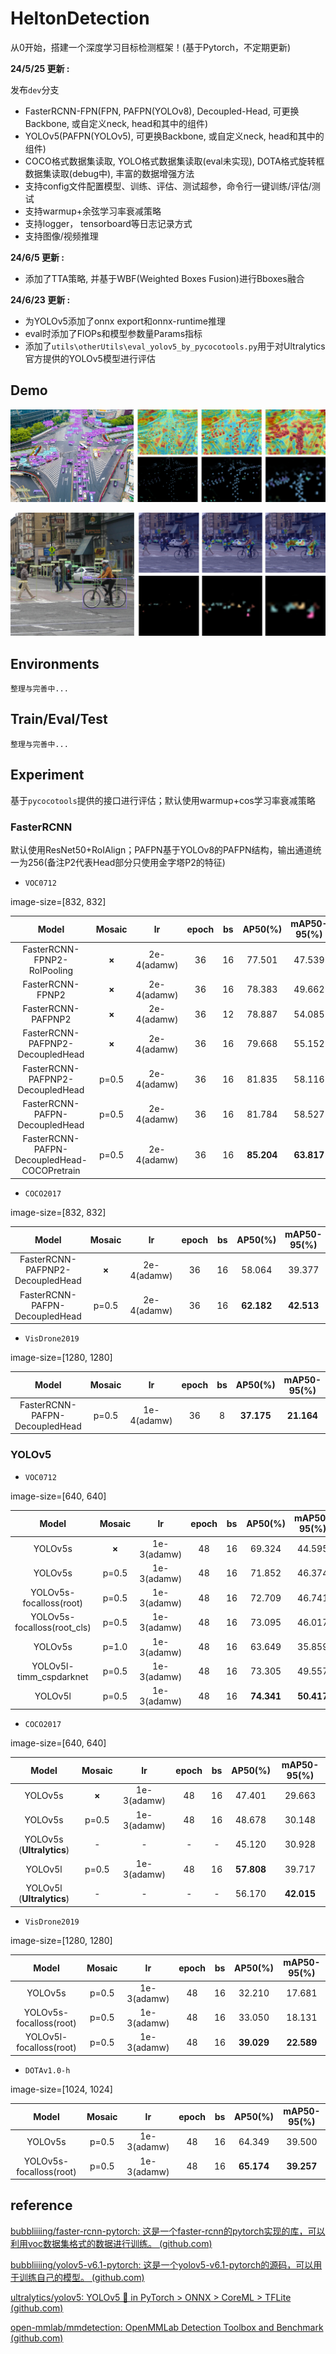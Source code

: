 # HeltonDetection
从0开始，搭建一个深度学习目标检测框架！(基于Pytorch，不定期更新) 

**24/5/25 更新 :**

发布`dev`分支 

- FasterRCNN-FPN(FPN, PAFPN(YOLOv8), Decoupled-Head, 可更换Backbone, 或自定义neck, head和其中的组件)
- YOLOv5(PAFPN(YOLOv5), 可更换Backbone, 或自定义neck, head和其中的组件)
- COCO格式数据集读取, YOLO格式数据集读取(eval未实现), DOTA格式旋转框数据集读取(debug中), 丰富的数据增强方法
- 支持config文件配置模型、训练、评估、测试超参，命令行一键训练/评估/测试
- 支持warmup+余弦学习率衰减策略
- 支持logger， tensorboard等日志记录方式
- 支持图像/视频推理

**24/6/5 更新 :**

- 添加了TTA策略, 并基于WBF(Weighted Boxes Fusion)进行Bboxes融合

**24/6/23 更新 :**

- 为YOLOv5添加了onnx export和onnx-runtime推理
- eval时添加了FlOPs和模型参数量Params指标
- 添加了`utils\otherUtils\eval_yolov5_by_pycocotools.py`用于对Ultralytics官方提供的YOLOv5模型进行评估



## Demo

![1](https://github.com/Scienthusiasts/HeltonDetection/blob/dev/demo/1.jpg)

![2](https://github.com/Scienthusiasts/HeltonDetection/blob/dev/demo/2.jpg)



## Environments

```
整理与完善中...
```



## Train/Eval/Test

```
整理与完善中...
```



## Experiment

基于`pycocotools`提供的接口进行评估；默认使用warmup+cos学习率衰减策略

### FasterRCNN

默认使用ResNet50+RoIAlign；PAFPN基于YOLOv8的PAFPN结构，输出通道统一为256(备注P2代表Head部分只使用金字塔P2的特征)

- `VOC0712`

image-size=[832, 832]

|                    Model                    | Mosaic |     lr      | epoch |  bs  |  AP50(%)   | mAP50-95(%) |
| :-----------------------------------------: | :----: | :---------: | :---: | :--: | :--------: | :---------: |
|         FasterRCNN-FPNP2-RoIPooling         | **×**  | 2e-4(adamw) |  36   |  16  |   77.501   |   47.539    |
|              FasterRCNN-FPNP2               | **×**  | 2e-4(adamw) |  36   |  16  |   78.383   |   49.662    |
|             FasterRCNN-PAFPNP2              | **×**  | 2e-4(adamw) |  36   |  12  |   78.887   |   54.085    |
|      FasterRCNN-PAFPNP2-DecoupledHead       | **×**  | 2e-4(adamw) |  36   |  16  |   79.668   |   55.152    |
|      FasterRCNN-PAFPNP2-DecoupledHead       | p=0.5  | 2e-4(adamw) |  36   |  16  |   81.835   |   58.116    |
|       FasterRCNN-PAFPN-DecoupledHead        | p=0.5  | 2e-4(adamw) |  36   |  16  |   81.784   |   58.527    |
| FasterRCNN-PAFPN-DecoupledHead-COCOPretrain | p=0.5  | 2e-4(adamw) |  36   |  16  | **85.204** | **63.817**  |

- `COCO2017`

image-size=[832, 832]

|              Model               | Mosaic |     lr      | epoch |  bs  |  AP50(%)   | mAP50-95(%) |
| :------------------------------: | :----: | :---------: | :---: | :--: | :--------: | :---------: |
| FasterRCNN-PAFPNP2-DecoupledHead | **×**  | 2e-4(adamw) |  36   |  16  |   58.064   |   39.377    |
|  FasterRCNN-PAFPN-DecoupledHead  | p=0.5  | 2e-4(adamw) |  36   |  16  | **62.182** | **42.513**  |

- `VisDrone2019`

image-size=[1280, 1280]

|             Model              | Mosaic |     lr      | epoch |  bs  |  AP50(%)   | mAP50-95(%) |
| :----------------------------: | :----: | :---------: | :---: | :--: | :--------: | :---------: |
| FasterRCNN-PAFPN-DecoupledHead | p=0.5  | 1e-4(adamw) |  36   |  8   | **37.175** | **21.164**  |

### YOLOv5

- `VOC0712`

image-size=[640, 640]

|            Model            | Mosaic |     lr      | epoch |  bs  |  AP50(%)   | mAP50-95(%) |
| :-------------------------: | :----: | :---------: | :---: | :--: | :--------: | :---------: |
|           YOLOv5s           | **×**  | 1e-3(adamw) |  48   |  16  |   69.324   |   44.595    |
|           YOLOv5s           | p=0.5  | 1e-3(adamw) |  48   |  16  |   71.852   |   46.374    |
|   YOLOv5s-focalloss(root)   | p=0.5  | 1e-3(adamw) |  48   |  16  |   72.709   |   46.741    |
| YOLOv5s-focalloss(root_cls) | p=0.5  | 1e-3(adamw) |  48   |  16  |   73.095   |   46.017    |
|           YOLOv5s           | p=1.0  | 1e-3(adamw) |  48   |  16  |   63.649   |   35.859    |
|   YOLOv5l-timm_cspdarknet   | p=0.5  | 1e-3(adamw) |  48   |  16  |   73.305   |   49.557    |
|           YOLOv5l           | p=0.5  | 1e-3(adamw) |  48   |  16  | **74.341** | **50.417**  |

- `COCO2017`

image-size=[640, 640]

|           Model           | Mosaic |     lr      | epoch |  bs  |  AP50(%)   | mAP50-95(%) |
| :-----------------------: | :----: | :---------: | :---: | :--: | :--------: | :---------: |
|          YOLOv5s          | **×**  | 1e-3(adamw) |  48   |  16  |   47.401   |   29.663    |
|          YOLOv5s          | p=0.5  | 1e-3(adamw) |  48   |  16  |   48.678   |   30.148    |
| YOLOv5s (**Ultralytics**) |   -    |      -      |   -   |  -   |   45.120   |   30.928    |
|          YOLOv5l          | p=0.5  | 1e-3(adamw) |  48   |  16  | **57.808** |   39.717    |
| YOLOv5l (**Ultralytics**) |   -    |      -      |   -   |  -   |   56.170   | **42.015**  |

- `VisDrone2019`

image-size=[1280, 1280]

|          Model          | Mosaic |     lr      | epoch |  bs  |  AP50(%)   | mAP50-95(%) |
| :---------------------: | :----: | :---------: | :---: | :--: | :--------: | :---------: |
|         YOLOv5s         | p=0.5  | 1e-3(adamw) |  48   |  16  |   32.210   |   17.681    |
| YOLOv5s-focalloss(root) | p=0.5  | 1e-3(adamw) |  48   |  16  |   33.050   |   18.131    |
| YOLOv5l-focalloss(root) | p=0.5  | 1e-3(adamw) |  48   |  16  | **39.029** | **22.589**  |

- `DOTAv1.0-h`

image-size=[1024, 1024]

|          Model          | Mosaic |     lr      | epoch |  bs  |  AP50(%)   | mAP50-95(%) |
| :---------------------: | :----: | :---------: | :---: | :--: | :--------: | :---------: |
|         YOLOv5s         | p=0.5  | 1e-3(adamw) |  48   |  16  |   64.349   |   39.500    |
| YOLOv5s-focalloss(root) | p=0.5  | 1e-3(adamw) |  48   |  16  | **65.174** | **39.257**  |

## reference

[bubbliiiing/faster-rcnn-pytorch: 这是一个faster-rcnn的pytorch实现的库，可以利用voc数据集格式的数据进行训练。 (github.com)](https://github.com/bubbliiiing/faster-rcnn-pytorch)

[bubbliiiing/yolov5-v6.1-pytorch: 这是一个yolov5-v6.1-pytorch的源码，可以用于训练自己的模型。 (github.com)](https://github.com/bubbliiiing/yolov5-v6.1-pytorch)

[ultralytics/yolov5: YOLOv5 🚀 in PyTorch > ONNX > CoreML > TFLite (github.com)](https://github.com/ultralytics/yolov5)

[open-mmlab/mmdetection: OpenMMLab Detection Toolbox and Benchmark (github.com)](https://github.com/open-mmlab/mmdetection)

